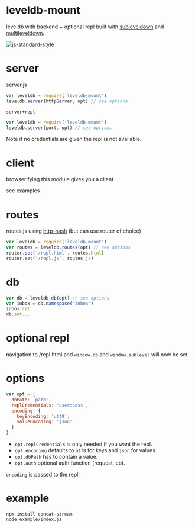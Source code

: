 # leveldb-mount

leveldb with backend + optional repl built with [subleveldown] and [multileveldown].

[![js-standard-style](https://img.shields.io/badge/code_style-standard-brightgreen.svg)](https://github.com/feross/standard)

# server

server.js
```javascript
var leveldb = require('leveldb-mount')
leveldb.server(httpServer, opt) // see options
```

`server+repl`
```javascript
var leveldb = require('leveldb-mount')
leveldb.server(port, opt) // see options
```

Note if no credentials are given the repl is not available.

# client

browserifying this module gives you a client

see examples

# routes
routes.js using [http-hash] (but can use router of choice)
```javascript
var leveldb = require('leveldb-mount')
var routes = leveldb.routes(opt) // see options
router.set('/repl.html', routes.html)
router.set('/repl.js', routes.js)
```

# db
```javascript
var db = leveldb.db(opt) // see options
var inbox = db.namespace('inbox')
inbox.set...
db.set...
```

# optional repl
navigation to /repl.html and `window.db` and `window.sublevel` will now be set.

# options
```javascript
var opt = {
  dbPath: 'path',
  replCredentials: 'user:pass',
  encoding: {
    keyEncoding: 'utf8',
    valueEncoding: 'json'
  }
}
```

* `opt.replCredentials` is only needed if you want the repl.
* `opt.encoding` defaults to `utf8` for keys and `json` for values.
* `opt.dbPath` has to contain a value.
* `opt.auth` optional auth function (request, cb).

`encoding` is passed to the repl!

# example
```
npm install concat-stream
node example/index.js
```

[http-hash]: https://github.com/Matt-Esch/http-hash
[subleveldown]: https://github.com/mafintosh/subleveldown
[multileveldown]: https://github.com/mafintosh/multileveldown
